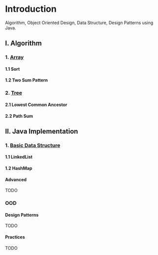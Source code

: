 # Introduction

Algorithm, Object Oriented Design, Data Structure, Design Patterns using Java.

## I. Algorithm

### 1. [Array](https://github.com/zdong1995/JavaPractice/tree/master/src/algorithm/array)

#### 1.1 Sort

#### 1.2 Two Sum Pattern

### 2. [Tree](https://github.com/zdong1995/JavaPractice/tree/master/src/algorithm/tree)

#### 2.1 Lowest Common Ancestor

#### 2.2 Path Sum

## II. Java Implementation

### 1. [Basic Data Structure](https://github.com/zdong1995/JavaPractice/tree/master/src/implementation/basic)

#### 1.1 LinkedList

#### 1.2 HashMap

#### Advanced

TODO

### OOD

#### Design Patterns

TODO

#### Practices

TODO

